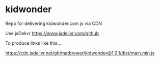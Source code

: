 # kidwonder

Repo for delivering kidwonder.com js via CDN

Use jsDelivr
https://www.jsdelivr.com/github

To produce links like this...

https://cdn.jsdelivr.net/gh/matbrewer/kidwonder@1.0.1/dist/main.min.js
